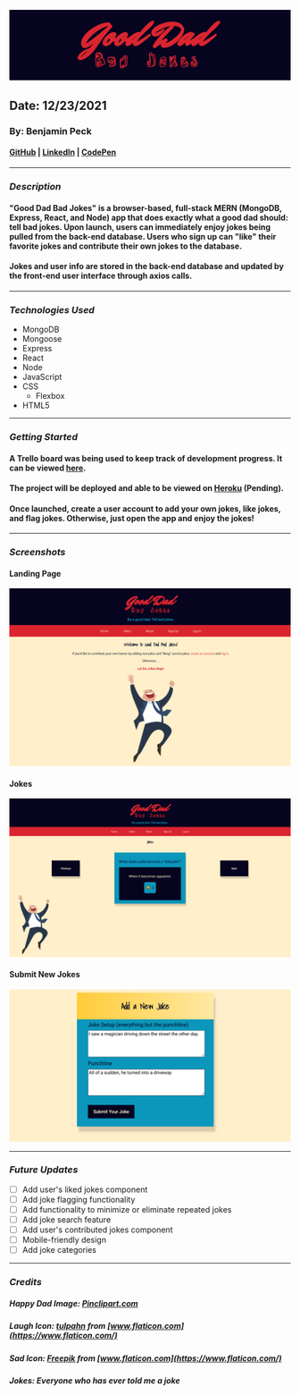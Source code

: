 ![Good Dad Bad Jokes](screenshots/title.png)
## Date: 12/23/2021
### By: Benjamin Peck
#### [GitHub](https://github.com/benjaminobambino) | [LinkedIn](https://www.linkedin.com/in/benjaminlpeck/) | [CodePen](https://codepen.io/benjaminobambino/)
***
### ***Description***
#### "Good Dad Bad Jokes" is a browser-based, full-stack MERN (MongoDB, Express, React, and Node) app that does exactly what a good dad should: tell bad jokes. Upon launch, users can immediately enjoy jokes being pulled from the back-end database. Users who sign up can "like" their favorite jokes and contribute their own jokes to the database.
#### Jokes and user info are stored in the back-end database and updated by the front-end user interface through axios calls.
***
### ***Technologies Used***
* MongoDB
* Mongoose
* Express
* React
* Node
* JavaScript
* CSS
  * Flexbox
* HTML5
***
### ***Getting Started***
#### A Trello board was being used to keep track of development progress. It can be viewed [here](https://trello.com/b/VXInuKS4/good-dad-bad-jokes).
#### The project will be deployed and able to be viewed on [Heroku](https://www.heroku.com/) (Pending).
#### Once launched, create a user account to add your own jokes, like jokes, and flag jokes. Otherwise, just open the app and enjoy the jokes!
***
### ***Screenshots***
#### Landing Page
![Landing Page](screenshots/home.png)
#### Jokes
![Jokes](screenshots/jokes.png)
#### Submit New Jokes
![Submit New Jokes](screenshots/new-joke.png)
***
### ***Future Updates***
- [ ] Add user's liked jokes component
- [ ] Add joke flagging functionality
- [ ] Add functionality to minimize or eliminate repeated jokes
- [ ] Add joke search feature
- [ ] Add user's contributed jokes component
- [ ] Mobile-friendly design
- [ ] Add joke categories
***
### ***Credits***

##### Happy Dad Image: [Pinclipart.com](https://www.pinclipart.com/)

##### Laugh Icon: [tulpahn](https://www.flaticon.com/authors/tulpahn) from [www.flaticon.com](https://www.flaticon.com/)

##### Sad Icon: [Freepik](https://www.freepik.com) from [www.flaticon.com](https://www.flaticon.com/)

##### Jokes: Everyone who has ever told me a joke